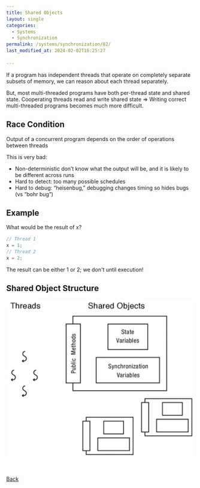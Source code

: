 ```yaml
---
title: Shared Objects
layout: single
categories:
  - Systems
  - Synchronization
permalink: /systems/synchronization/82/
last_modified_at: 2024-02-02T16:25:27

---
```


If a program has independent threads that operate on completely separate subsets of memory, we can reason about each thread separately.

But, most multi-threaded programs have both per-thread state and shared state.
Cooperating threads read and write shared state
=> Writing correct multi-threaded programs becomes much more difficult.

## Race Condition

Output of a concurrent program depends on the order of operations between threads

This is very bad:
- Non-deterministic don’t know what the output will be, and it is likely to be different across runs
- Hard to detect: too many possible schedules
- Hard to debug: “heisenbug,” debugging changes timing so hides bugs (vs “bohr bug”)

## Example

What would be the result of x?

```c
// Thread 1
x = 1;
// Thread 2
x = 2;
```

The result can be either 1 or 2; we don't until execution!

## Shared Object Structure

![Shared Objects](/assets/images/systems/synchronization/shared_objects.png)

<br>

[Back](/systems/synchronization/)